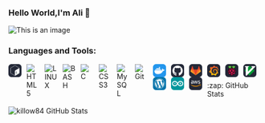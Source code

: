 ### Hello World,I'm Ali 👋
![This is an image](https://img.freepik.com/free-vector/digital-coding-background-with-numbers-zero-one_1017-30363.jpg)
<!--
**killow84/killow84** is a ✨ _special_ ✨ repository because its `README.md` (this file) appears on your GitHub profile.
Here are some ideas to get you started:

- 🔭 I’m currently working on Gecol
- 🌱 I’m currently learning Information Technology
- 👯 I’m looking to collaborate on Github
- 🤔 I’m looking for 
- 💬 Ask me about ...
- 📫 How to reach me: ...
- 😄 Pronouns: ...
- ⚡ Fun fact: ...
-->
### Languages and Tools:
<img align="left" alt="Bash" width="26px" src="https://github.com/tandpfun/skill-icons/raw/main/icons/Bash-Dark.svg" style="padding-right:10px;" />
<img align="left" alt="HTML5" width="26px" src="https://cdn.jsdelivr.net/gh/devicons/devicon/icons/html5/html5-original.svg" style="padding-right:10px;" />
<img align="left" alt="LINUX" width="26px" src="https://cdn.jsdelivr.net/gh/devicons/devicon/icons/linux/linux-original.svg" style="padding-right:10px;" />
<img align="left" alt="BASH" width="26px" src="https://cdn.jsdelivr.net/gh/devicons/devicon/icons/bash/bash-original.svg" style="padding-right:10px;" />
<img align="left" alt="C" width="26px" src="https://cdn.jsdelivr.net/gh/devicons/devicon/icons/c/c-original.svg" style="padding-right:10px;" />
<img align="left" alt="CSS3" width="26px" src="https://cdn.jsdelivr.net/gh/devicons/devicon/icons/css3/css3-original.svg" style="padding-right:10px;" />
<img align="left" alt="MySQL" width="26px" src="https://cdn.jsdelivr.net/gh/devicons/devicon/icons/mysql/mysql-original.svg" style="padding-right:10px;" />
<img align="left" alt="Git" width="26px" src="https://cdn.jsdelivr.net/gh/devicons/devicon/icons/git/git-original.svg" style="padding-right:10px;" />
<img align="left" alt="Docker" width="26px" src="https://github.com/tandpfun/skill-icons/raw/main/icons/Docker.svg" style="padding-right:10px;" />
<img align="left" alt="Github" width="26px" src="https://github.com/tandpfun/skill-icons/raw/main/icons/Github-Dark.svg" style="padding-right:10px;" />
<img align="left" alt="GitLab" width="26px" src="https://github.com/tandpfun/skill-icons/raw/main/icons/GitLab-Dark.svg" style="padding-right:10px;" />
<img align="left" alt="Grafana" width="26px" src="https://github.com/tandpfun/skill-icons/raw/main/icons/Grafana-Dark.svg" style="padding-right:10px;" />
<img align="left" alt="RaspberryPi" width="26px" src="https://github.com/tandpfun/skill-icons/raw/main/icons/RaspberryPi-Dark.svg" style="padding-right:10px;" />
<img align="left" alt="VIM" width="26px" src="https://github.com/tandpfun/skill-icons/raw/main/icons/VIM-Dark.svg" style="padding-right:10px;" />
<img align="left" alt="Wordpress" width="26px" src="https://github.com/tandpfun/skill-icons/raw/main/icons/Wordpress.svg" style="padding-right:10px;" />
<img align="left" alt="Arduino" width="26px" src="https://github.com/tandpfun/skill-icons/raw/main/icons/Arduino.svg" style="padding-right:10px;" />
<img align="left" alt="AWS" width="26px" src="https://github.com/tandpfun/skill-icons/raw/main/icons/AWS-Dark.svg" style="padding-right:10px;" />
<br></br>
  <summary>:zap: GitHub Stats</summary>
   <br />
  <img align="left" alt="killow84 GitHub Stats" src="https://github-readme-stats.vercel.app/api?username=killow84&show_icons=true&hide_border=false&title_color=ff652f&icon_color=FFE400&bg_color=09131B&text_color=ffffff&border_color=0c1a25" />
